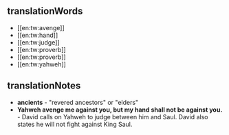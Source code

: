 ## translationWords

* [[en:tw:avenge]]
* [[en:tw:hand]]
* [[en:tw:judge]]
* [[en:tw:proverb]]
* [[en:tw:proverb]]
* [[en:tw:yahweh]]

## translationNotes

* **ancients** - "revered ancestors" or "elders"
* **Yahweh avenge me against you, but my hand shall not be against you.** - David calls on Yahweh to judge between him and Saul. David also states he will not fight against King Saul.
